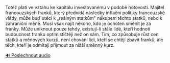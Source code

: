 
Totéž platí ve vztahu ke kapitálu investovanému v podobě hotovosti. Majitel francouzských franků, který předvídá následky inflační politiky francouzské vlády, může buď utéci k „reálným statkům" nákupem těchto statků, nebo k zahraniční měně. Musí však najít někoho, kdo je ochoten směnit je za franky. Může uniknout pouze tehdy, existují-li stále lidé, kteří hodnotí budoucnost franku optimističtěji než on sám. Tím, co způsobuje růst cen statků a měnových kurzů, není chování lidí, kteří se chtějí zbavit franků, ale těch, kteří je odmítají přijmout za nižší směnný kurz.

[🔊 Poslechnout audio](/data/7-paragraphs/audio/chapter_94/para_007-Tot-plat-ve-vztahu-ke-kapitlu-investovanmu-v.mp3)
